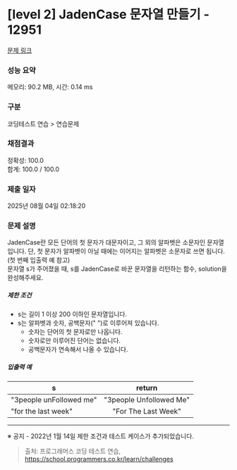 # [level 2] JadenCase 문자열 만들기 - 12951 

[문제 링크](https://school.programmers.co.kr/learn/courses/30/lessons/12951) 

### 성능 요약

메모리: 90.2 MB, 시간: 0.14 ms

### 구분

코딩테스트 연습 > 연습문제

### 채점결과

정확성: 100.0<br/>합계: 100.0 / 100.0

### 제출 일자

2025년 08월 04일 02:18:20

### 문제 설명

<p>JadenCase란 모든 단어의 첫 문자가 대문자이고, 그 외의 알파벳은 소문자인 문자열입니다. 단, 첫 문자가 알파벳이 아닐 때에는 이어지는 알파벳은 소문자로 쓰면 됩니다. (첫 번째 입출력 예 참고)<br>
문자열 s가 주어졌을 때, s를 JadenCase로 바꾼 문자열을 리턴하는 함수, solution을 완성해주세요.</p>

<h5>제한 조건</h5>

<ul>
<li>s는 길이 1 이상 200 이하인 문자열입니다.</li>
<li>s는 알파벳과 숫자, 공백문자(" ")로 이루어져 있습니다.

<ul>
<li>숫자는 단어의 첫 문자로만 나옵니다.</li>
<li>숫자로만 이루어진 단어는 없습니다.</li>
<li>공백문자가 연속해서 나올 수 있습니다.</li>
</ul></li>
</ul>

<h5>입출력 예</h5>
<table class="table">
        <thead><tr>
<th>s</th>
<th style="text-align: center">return</th>
</tr>
</thead>
        <tbody><tr>
<td>"3people unFollowed me"</td>
<td style="text-align: center">"3people Unfollowed Me"</td>
</tr>
<tr>
<td>"for the last week"</td>
<td style="text-align: center">"For The Last Week"</td>
</tr>
</tbody>
      </table>
<hr>

<p>※ 공지 - 2022년 1월 14일 제한 조건과 테스트 케이스가 추가되었습니다.</p>


> 출처: 프로그래머스 코딩 테스트 연습, https://school.programmers.co.kr/learn/challenges
